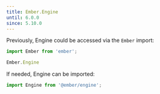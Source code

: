 ```yaml
---
title: Ember.Engine
until: 6.0.0
since: 5.10.0
---
```



Previously, Engine could be accessed via the `Ember` import:
```js
import Ember from 'ember';

Ember.Engine
```

 If needed, Engine can be imported:
```js
import Engine from '@ember/engine';
```
